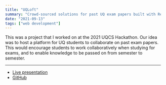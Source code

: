 ```yaml
---
title: "UQLoft"
summary: "Crowd-sourced solutions for past UQ exam papers built with React (Hackathon project)"
date: "2021-09-13"
tags: ["web development"]
---
```


This was a project that I worked on at the 2021 UQCS Hackathon. Our idea was to host a platform for UQ students to collaborate on past exam papers. This would encourage students to work collaboratively when studying for exams, and to enable knowledge to be passed on from semester to semester.

---

* <a href="https://www.youtube.com/watch?v=ZEAWBDbdPFo&t=792s" target="_blank">Live presentation</a>
* <a href="https://github.com/LimaoC/UQLoftHackathon/" target="_blank">GitHub</a>
